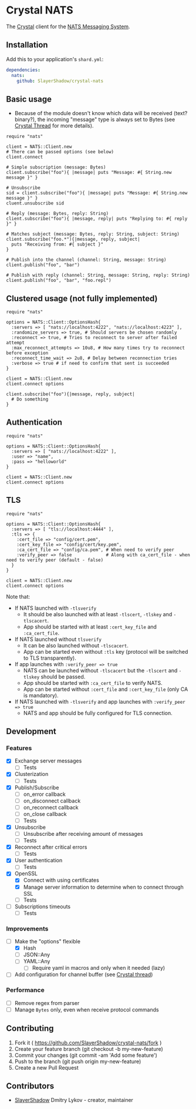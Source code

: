 # Crystal NATS

The [Crystal](https://crystal-lang.org) client for the [NATS Messaging System](https://nats.io).

## Installation

Add this to your application's `shard.yml`:

```yaml
dependencies:
  nats:
    github: SlayerShadow/crystal-nats
```

## Basic usage

* Because of the module doesn't know which data will be received (text? binary?), the incoming "message" type is always set to Bytes (see [Crystal Thread](https://github.com/crystal-lang/crystal/issues/1681) for more details).

```crystal
require "nats"

client = NATS::Client.new
# There can be passed options (see below)
client.connect

# Simple subscription (message: Bytes)
client.subscribe("foo"){ |message| puts "Message: #{ String.new message }" }

# Unsubscribe
sid = client.subscribe("foo"){ |message| puts "Message: #{ String.new message }" }
cluent.unsubscribe sid

# Reply (message: Bytes, reply: String)
client.subscribe("foo"){ |message, reply| puts "Replying to: #{ reply }" }

# Matches subject (message: Bytes, reply: String, subject: String)
client.subscribe("foo.*"){|message, reply, subject|
  puts "Receiving from: #{ subject }"
}

# Publish into the channel (channel: String, message: String)
client.publish("foo", "bar")

# Publish with reply (channel: String, message: String, reply: String)
client.publish("foo", "bar", "foo.repl")
```

## Clustered usage (not fully implemented)

```crystal
require "nats"

options = NATS::Client::OptionsHash{
  :servers => [ "nats://localhost:4222", "nats://localhost:4223" ],
  :randomize_servers => true, # Should servers be chosen randomly
  :reconnect => true, # Tries to reconnect to server after failed attempt
  :max_reconnect_attempts => 10u8, # How many times try to reconnect before exception
  :reconnect_time_wait => 2u8, # Delay between reconnection tries
  :verbose => true # if need to confirm that sent is succeeded
}

client = NATS::Client.new
client.connect options

client.subscribe("foo"){|message, reply, subject|
  # Do something
}
```

## Authentication

```crystal
require "nats"

options = NATS::Client::OptionsHash{
  :servers => [ "nats://localhost:4222" ],
  :user => "name",
  :pass => "helloworld"
}

client = NATS::Client.new
client.connect options
```

## TLS

```crystal
require "nats"

options = NATS::Client::OptionsHash{
  :servers => [ "tls://localhost:4444" ],
  :tls => {
    :cert_file => "config/cert.pem",
    :cert_key_file => "config/cert/key.pem",
    :ca_cert_file => "config/ca.pem", # When need to verify peer
    :verify_peer => false             # Along with ca_cert_file - when need to verify peer (default - false)
  }
}

client = NATS::Client.new
client.connect options
```

Note that:

- If NATS launched with `-tlsverify`
    - It should be also launched with at least `-tlscert`, `-tlskey` and `-tlscacert`.
    - App should be started with at least `:cert_key_file` and `:ca_cert_file`.
- If NATS launched without `tlsverify`
    - It can be also launched without `-tlscacert`.
    - App can be started even without `:tls` key (protocol will be switched to TLS transparently).
- If app launches with `:verify_peer => true`
    - NATS can be launched without `-tlscacert` but the `-tlscert` and `-tlskey` should be passed.
    - App should be started with `:ca_cert_file` to verify NATS.
    - App can be started without `:cert_file` and `:cert_key_file` (only CA is mandatory).
- If NATS launched with `-tlsverify` and app launches with `:verify_peer => true`
    - NATS and app should be fully configured for TLS connection.

## Development

### Features

- [x] Exchange server messages
    - [ ] Tests
- [x] Clusterization
    - [ ] Tests
- [x] Publish/Subscribe
    - [ ] on_error callback
    - [ ] on_disconnect callback
    - [ ] on_reconnect callback
    - [ ] on_close callback
    - [ ] Tests
- [x] Unsubscribe
    - [ ] Unsubscribe after receiving amount of messages
    - [ ] Tests
- [x] Reconnect after critical errors
    - [ ] Tests
- [x] User authentication
    - [ ] Tests
- [x] OpenSSL
    - [x] Connect with using certificates
    - [x] Manage server information to determine when to connect through SSL
    - [ ] Tests
- [ ] Subscriptions timeouts
    - [ ] Tests

### Improvements

- [ ] Make the "options" flexible
    - [x] Hash
    - [ ] JSON::Any
    - [ ] YAML::Any
        - [ ] Require yaml in macros and only when it needed (lazy)
- [ ] Add configuration for channel buffer (see [Crystal thread](https://github.com/crystal-lang/crystal/issues/5375))

### Performance

- [ ] Remove regex from parser
- [ ] Manage `Bytes` only, even when receive protocol commands

## Contributing

1. Fork it ( https://github.com/SlayerShadow/crystal-nats/fork )
2. Create your feature branch (git checkout -b my-new-feature)
3. Commit your changes (git commit -am 'Add some feature')
4. Push to the branch (git push origin my-new-feature)
5. Create a new Pull Request

## Contributors

- [SlayerShadow](https://github.com/SlayerShadow) Dmitry Lykov - creator, maintainer

